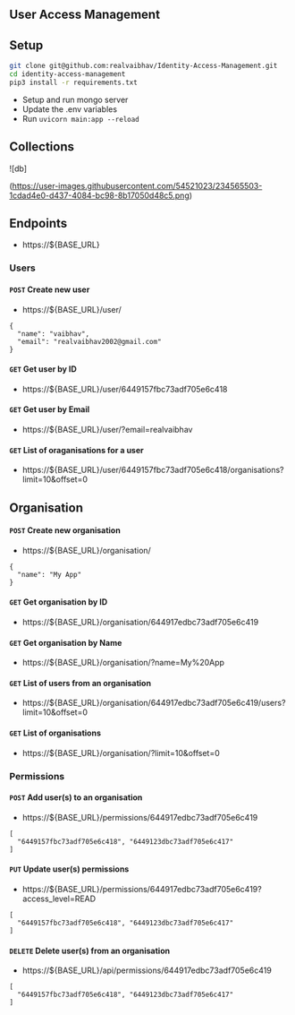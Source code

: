 ## User Access Management

## Setup

```bash
git clone git@github.com:realvaibhav/Identity-Access-Management.git
cd identity-access-management
pip3 install -r requirements.txt
```

- Setup and run mongo server
- Update the .env variables
- Run `uvicorn main:app --reload`

## Collections

![db]

(https://user-images.githubusercontent.com/54521023/234565503-1cdad4e0-d437-4084-bc98-8b17050d48c5.png)

## Endpoints

- https://${BASE_URL}


### Users

#### ``POST`` Create new user
- https://${BASE_URL}/user/


```
{
  "name": "vaibhav",
  "email": "realvaibhav2002@gmail.com"
}
```

#### ``GET`` Get user by ID
- https://${BASE_URL}/user/6449157fbc73adf705e6c418


#### ``GET`` Get user by Email
- https://${BASE_URL}/user/?email=realvaibhav



#### ``GET`` List of oraganisations for a user
- https://${BASE_URL}/user/6449157fbc73adf705e6c418/organisations?limit=10&offset=0


## Organisation

#### ``POST`` Create new organisation
- https://${BASE_URL}/organisation/

```
{
  "name": "My App"
}
```

#### ``GET`` Get organisation by ID 
- https://${BASE_URL}/organisation/644917edbc73adf705e6c419


#### ``GET`` Get organisation by Name
- https://${BASE_URL}/organisation/?name=My%20App



#### ``GET`` List of users from an organisation
- https://${BASE_URL}/organisation/644917edbc73adf705e6c419/users?limit=10&offset=0


#### ``GET`` List of organisations
- https://${BASE_URL}/organisation/?limit=10&offset=0


### Permissions

#### ``POST`` Add user(s) to an organisation
- https://${BASE_URL}/permissions/644917edbc73adf705e6c419

```
[
  "6449157fbc73adf705e6c418", "6449123dbc73adf705e6c417"
]
```

#### ``PUT`` Update user(s) permissions
- https://${BASE_URL}/permissions/644917edbc73adf705e6c419?access_level=READ

```
[
  "6449157fbc73adf705e6c418", "6449123dbc73adf705e6c417"
]
```

#### ``DELETE`` Delete user(s) from an organisation
- https://${BASE_URL}/api/permissions/644917edbc73adf705e6c419

```
[
  "6449157fbc73adf705e6c418", "6449123dbc73adf705e6c417"
]
```
